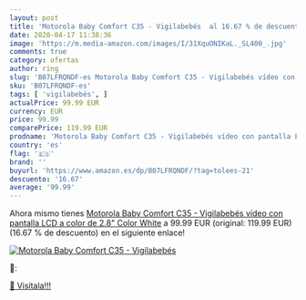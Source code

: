 ```yaml
---
layout: post
title: 'Motorola Baby Comfort C35 - Vigilabebés  al 16.67 % de descuento'
date: 2020-04-17 11:38:36
image: 'https://m.media-amazon.com/images/I/31XquONIKaL._SL400_.jpg'
comments: true
category: ofertas
author: ring
slug: 'B07LFRQNDF-es Motorola Baby Comfort C35 - Vigilabebés vídeo con pantalla...'
sku: 'B07LFRQNDF-es'
tags: [ 'vigilabebés', ]
actualPrice: 99.99 EUR
currency: EUR
price: 99.99
comparePrice: 119.99 EUR
prodname: 'Motorola Baby Comfort C35 - Vigilabebés vídeo con pantalla LCD a color de 2.8"  Color White'
country: 'es'
flag: '🇪🇸'
brand: ''
buyurl: 'https://www.amazon.es/dp/B07LFRQNDF/?tag=tolees-21'
descuento: '16.67'
average: '99.99'
---
```


Ahora mismo tienes [Motorola Baby Comfort C35 - Vigilabebés vídeo con pantalla LCD a color de 2.8"  Color White](https://www.amazon.es/dp/B07LFRQNDF/?tag=tolees-21) a 99.99 EUR (original: 119.99 EUR) (16.67 %  de descuento) en el siguiente enlace!

[![Motorola Baby Comfort C35 - Vigilabebés ](https://m.media-amazon.com/images/I/31XquONIKaL._SL400_.jpg)](https://www.amazon.es/dp/B07LFRQNDF/?tag=tolees-21)

🔎:


[🛒 Visítala!!!](https://www.amazon.es/dp/B07LFRQNDF/?tag=tolees-21)
